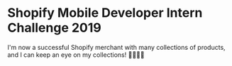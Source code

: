 # Shopify Mobile Developer Intern Challenge 2019

I'm now a successful Shopify merchant with many collections of products, and I can keep an eye on my collections! 🕺🏾🕺🏾
